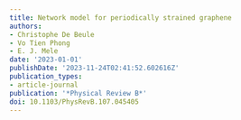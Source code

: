 ```yaml
---
title: Network model for periodically strained graphene
authors:
- Christophe De Beule
- Vo Tien Phong
- E. J. Mele
date: '2023-01-01'
publishDate: '2023-11-24T02:41:52.602616Z'
publication_types:
- article-journal
publication: '*Physical Review B*'
doi: 10.1103/PhysRevB.107.045405
---
```

